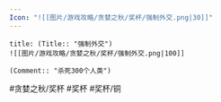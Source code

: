 ```yaml
---
Icon: "![[图片/游戏攻略/贪婪之秋/奖杯/强制外交.png|30]]"
---
```

```ad-common-bronze-trophy
title: (Title:: "强制外交")
![[图片/游戏攻略/贪婪之秋/奖杯/强制外交.png|100]]

(Comment:: "杀死300个人类")
```

#贪婪之秋/奖杯 #奖杯 #奖杯/铜
